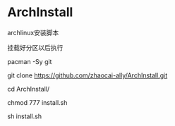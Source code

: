 # ArchInstall
archlinux安装脚本



挂载好分区以后执行



pacman -Sy git




git clone https://github.com/zhaocai-ally/ArchInstall.git





cd ArchInstall/





chmod 777 install.sh




sh install.sh
